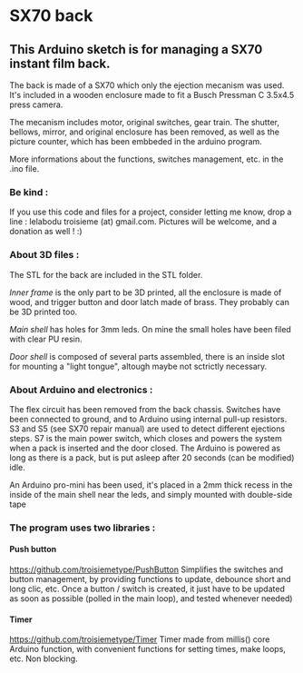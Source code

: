 # SX70 back

## This Arduino sketch is for managing a SX70 instant film back.

The back is made of a SX70 which only the ejection mecanism was used.
It's included in a wooden enclosure made to fit a Busch Pressman C 3.5x4.5 press camera.

The mecanism includes motor, original switches, gear train. The shutter, bellows, mirror, and original enclosure has been removed, as well as the picture counter, which has been embbeded in the arduino program.

More informations about the functions, switches management, etc. in the .ino file.

### Be kind :

If you use this code and files for a project, consider letting me know, drop a line : lelabodu troisieme (at) gmail.com. Pictures will be welcome, and a donation as well ! :)

### About 3D files :

The STL for the back are included in the STL folder.

*Inner frame* is the only part to be 3D printed, all the enclosure is made of wood, and trigger button and door latch made of brass. They probably can be 3D printed too.

*Main shell* has holes for 3mm leds. On mine the small holes have been filed with clear PU resin.

*Door shell* is composed of several parts assembled, there is an inside slot for mounting a "light tongue", altough maybe not sctrictly necessary.

### About Arduino and electronics :

The flex circuit has been removed from the back chassis. Switches have been connected to ground, and to Arduino using internal pull-up resistors. S3 and S5 (see SX70 repair manual) are used to detect different ejections steps. S7 is the main power switch, which closes and powers the system when a pack is inserted and the door closed. The Arduino is powered as long as there is a pack, but is put asleep after 20 seconds (can be modified) idle.

An Arduino pro-mini has been used, it's placed in a 2mm thick recess in the inside of the main shell near the leds, and simply mounted with double-side tape

### The program uses two libraries :

#### Push button
https://github.com/troisiemetype/PushButton
Simplifies the switches and button management, by providing functions to update, debounce short and long clic, etc. Once a button / switch is created, it just have to be updated as soon as possible (polled in the main loop), and tested whenever needed)

#### Timer
https://github.com/troisiemetype/Timer
Timer made from millis() core Arduino function, with convenient functions for setting times, make loops, etc. Non blocking.